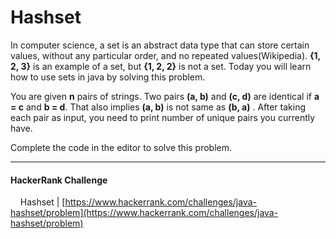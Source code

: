 # Hashset

In computer science, a set is an abstract data type that can store certain values, without any particular order, and no repeated values(Wikipedia). **{1, 2, 3}** is an example of a set, but **{1, 2, 2}** is not a set. Today you will learn how to use sets in java by solving this problem.

You are given **n** pairs of strings. Two pairs **(a, b)** and **(c, d)** are identical if **a = c** and **b = d**. That also implies **(a, b)** is not same as **(b, a)** . After taking each pair as input, you need to print number of unique pairs you currently have.

Complete the code in the editor to solve this problem.

___


#### HackerRank Challenge

&nbsp;&nbsp;&nbsp;&nbsp;Hashset | [https://www.hackerrank.com/challenges/java-hashset/problem](https://www.hackerrank.com/challenges/java-hashset/problem)
